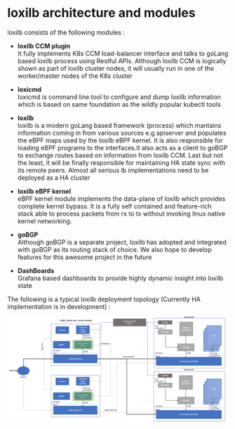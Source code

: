 # loxilb architecture and modules

loxilb consists of the following modules :
- <b>loxilb CCM plugin</b>\
  It fully implements K8s CCM load-balancer interface and talks to goLang based loxilb process using Restful APIs. Although loxilb CCM is logically shown as part of loxilb cluster nodes, it will usually run in one of the worker/master nodes of the K8s cluster
  
- <b>loxicmd</b>\
  loxicmd is command line tool  to configure and dump loxilb information which is based on same foundation as the wildly popular kubectl tools
  
- <b>loxilb</b>\
  loxilb is a modern goLang based framework (process) which mantains information coming in from various sources e.g apiserver and populates the eBPF maps used by the loxilb eBPF kernel. It is also responsible for loading eBPF programs to the interfaces.It also acts as a client to goBGP to exchange routes based on information from loxilb CCM. Last but not the least, it will be finally responsible for maintaining HA state sync with its remote peers. Almost all serious lb implementations need to be deployed as a HA cluster  
  
- <b>loxilb eBPF kernel</b>\
  eBPF kernel module implements the data-plane of loxilb which provides complete kernel bypass. It is a fully self contained and feature-rich stack able to process packets from rx to tx without invoking linux native kernel networking.
  
- <b>goBGP</b>\
  Although goBGP is a separate project, loxilb has adopted and integrated with goBGP as its routing stack of choice. We also hope to develop features for this awesome project in the future

- <b>DashBoards</b>\
  Grafana based dashboards to provide highly dynamic insight into loxilb state
  
The following is a typical loxilb deployment topology (Currently HA implementation is in development) : 

![loxilb topology](photos/arch.png)
